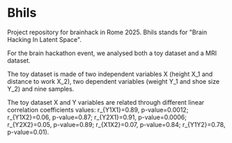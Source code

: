 # Bhils
Project repository for brainhack in Rome 2025. Bhils stands for "Brain Hacking In Latent Space". 

For the brain hackathon event, we analysed both a toy dataset and a MRI dataset.

 
The toy dataset is made of two independent variables X (height X_1 and distance to work X_2), 
two dependent variables (weight Y_1 and shoe size Y_2) and nine samples. 

The toy dataset X and Y variables are related through different linear correlation
coefficients values: r_{Y1X1}=0.89, p-value=0.0012; r_{Y1X2}=0.06, p-value=0.87; 
r_{Y2X1}=0.91, p-value=0.0006; r_{Y2X2}=0.05, p-value=0.89; 
r_{X1X2}=0.07, p-value=0.84; r_{Y1Y2}=0.78, p-value=0.01).
